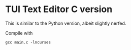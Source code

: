 # TUI Text Editor C version
This is similar to the Python version, albeit slightly nerfed. 

Compile with

    gcc main.c -lncurses
